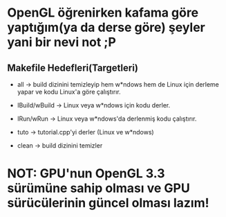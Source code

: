 # OpenGL öğrenirken kafama göre yaptığım(ya da derse göre) şeyler yani bir nevi not ;P

## Makefile Hedefleri(Targetleri)

* all -> build dizinini temizleyip hem w*ndows hem de Linux için derleme yapar ve kodu Linux'a göre çalıştırır.

* lBuild/wBuild -> Linux veya w*ndows için kodu derler.

* lRun/wRun -> Linux veya w*ndows'da derlenmiş kodu çalıştırır.

* tuto -> tutorial.cpp'yi derler (Linux ve w*ndows)

* clean -> build dizinini temizler

# NOT: GPU'nun OpenGL 3.3 sürümüne sahip olması ve GPU sürücülerinin güncel olması lazım!